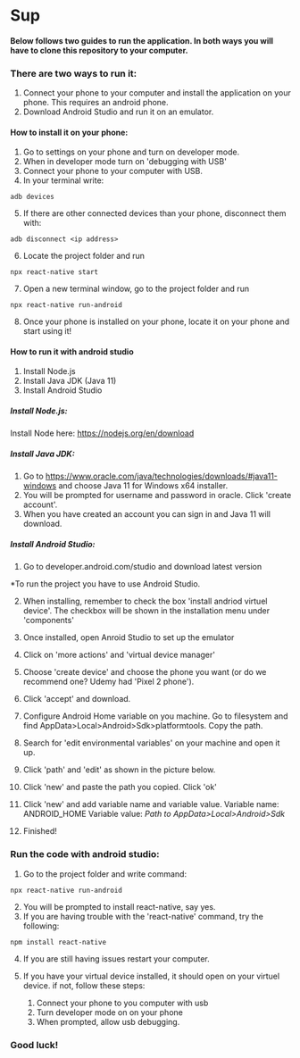 # Sup

#### Below follows two guides to run the application. In both ways you will have to clone this repository to your computer. 

### There are two ways to run it:
1. Connect your phone to your computer and install the application on your phone. This requires an android phone. 
2. Download Android Studio and run it on an emulator. 

#### How to install it on your phone: 
1. Go to settings on your phone and turn on developer mode. 
2. When in developer mode turn on 'debugging with USB'
3. Connect your phone to your computer with USB. 
4. In your terminal write: 
```
adb devices 
```
5. If there are other connected devices than your phone, disconnect them with: 
```
adb disconnect <ip address> 
```
6. Locate the project folder and run  
```
npx react-native start
```
7. Open a new terminal window, go to the project folder and run
``` 
npx react-native run-android
```
8. Once your phone is installed on your phone, locate it on your phone and start using it! 


#### How to run it with android studio

1. Install Node.js
2. Install Java JDK (Java 11)
3. Install Android Studio

##### Install Node.js:
Install Node here: https://nodejs.org/en/download

##### Install Java JDK:
1. Go to https://www.oracle.com/java/technologies/downloads/#java11-windows and choose Java 11 for Windows x64 installer. 
2. You will be prompted for username and password in oracle. Click 'create account'.
3. When you have created an account you can sign in and Java 11 will download. 

##### Install Android Studio:
1. Go to developer.android.com/studio and download latest version

*To run the project you have to use Android Studio.

2. When installing, remember to check the box 'install andriod virtuel device'. The checkbox will be shown in the installation menu under 'components' 
3. Once installed, open Anroid Studio to set up the emulator
4. Click on 'more actions' and 'virtual device manager' 
5. Choose 'create device' and choose the phone you want (or do we recommend one? Udemy had 'Pixel 2 phone'). 
6. Click 'accept' and download. 

7. Configure Android Home variable on you machine. Go to filesystem and find AppData>Local>Android>Sdk>platformtools. Copy the path. 
8. Search for 'edit environmental variables' on your machine and open it up. 
9. Click 'path' and 'edit' as shown in the picture below.
10. Click 'new' and paste the path you copied. Click 'ok'
11. Click 'new' and add variable name and variable value. 
    Variable name: ANDROID_HOME
    Variable value: *Path to AppData>Local>Android>Sdk*
12. Finished!

### Run the code with android studio:

1. Go to the project folder and write command:  
```
npx react-native run-android

```
2. You will be prompted to install react-native, say yes. 
3. If you are having trouble with the 'react-native' command, try the following:

```
npm install react-native
```
4. If you are still having issues restart your computer. 

5. If you have your virtual device installed, it should open on your virtuel device. if not, follow these steps: 
    1. Connect your phone to you computer with usb
    2. Turn developer mode on on your phone
    3. When prompted, allow usb debugging. 
    

### Good luck!
  
 
